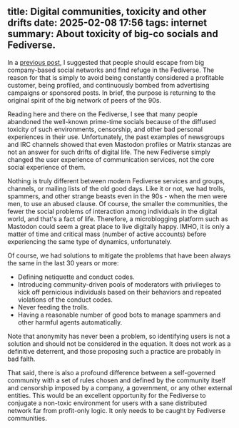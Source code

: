 title: Digital communities, toxicity and other drifts
date: 2025-02-08 17:56
tags: internet
summary: About toxicity of big-co socials and Fediverse.
---

In a [previous post](https://lovergine.com/socials-they-are-not-your-home.html), 
I suggested that people should escape from big company-based
social networks and find refuge in the Fediverse. The reason for that is simply
to avoid being constantly considered a profitable customer, being profiled, and
continuously bombed from advertising campaigns or sponsored posts. In brief, the
purpose is returning to the original spirit of the big network of peers of the
90s.

Reading here and there on the Fediverse, I see that many people abandoned the
well-known prime-time socials because of the diffused toxicity of such
environments, censorship, and other bad personal experiences in their use.
Unfortunately, the past examples of newsgroups and IRC channels showed that even
Mastodon profiles or Matrix stanzas are not an answer for such drifts of digital
life. The new Fediverse simply changed the user experience of communication
services, not the core social experience of them.

Nothing is truly different between modern Fediverse services and groups,
channels, or mailing lists of the old good days. Like it or not, we had trolls,
spammers, and other strange beasts even in the 90s - when the men were men, to
use an abused clause. Of course, the smaller the communities, the fewer the
social problems of interaction among individuals in the digital world, and
that's a fact of life. Therefore, a microblogging platform such as Mastodon
could seem a great place to live digitally happy. IMHO, it is only a matter of
time and critical mass (number of active accounts) before experiencing the same
type of dynamics, unfortunately.

Of course, we had solutions to mitigate the problems that have been always the
same in the last 30 years or more: 

 * Defining netiquette and conduct codes.
 * Introducing community-driven pools of moderators with privileges to kick off
pernicious individuals based on their behaviors and repeated violations of the
conduct codes. 
 * Never feeding the trolls.
 * Having a reasonable number of good bots to manage spammers and other harmful agents automatically.

Note that anonymity has never been a problem, so identifying users is not a solution and
should not be considered in the equation. It does not work as a definitive
deterrent, and those proposing such a practice are probably in bad faith.

That said, there is also a profound difference between a self-governed community
with a set of rules chosen and defined by the community itself and censorship
imposed by a company, a government, or any other external entities. This would
be an excellent opportunity for the Fediverse to conjugate a non-toxic
environment for users with a sane distributed network far from profit-only
logic. It only needs to be caught by Fediverse communities.

